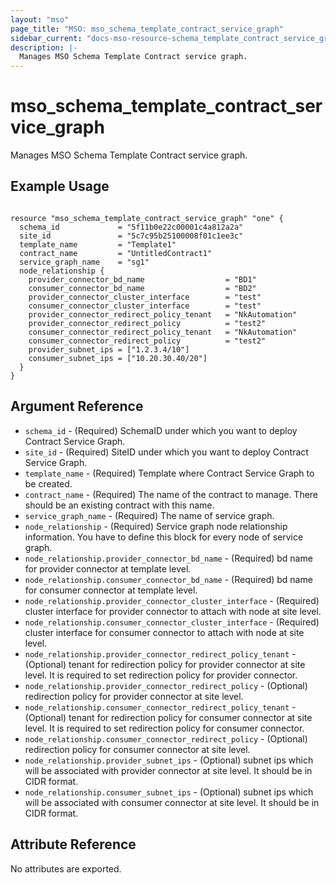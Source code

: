 ```yaml
---
layout: "mso"
page_title: "MSO: mso_schema_template_contract_service_graph"
sidebar_current: "docs-mso-resource-schema_template_contract_service_graph"
description: |-
  Manages MSO Schema Template Contract service graph.
---
```


# mso_schema_template_contract_service_graph #

Manages MSO Schema Template Contract service graph.

## Example Usage ##

```hcl

resource "mso_schema_template_contract_service_graph" "one" {
  schema_id             = "5f11b0e22c00001c4a812a2a"
  site_id               = "5c7c95b25100008f01c1ee3c"
  template_name         = "Template1"
  contract_name         = "UntitledContract1"
  service_graph_name    = "sg1"
  node_relationship {
    provider_connector_bd_name                  = "BD1"
    consumer_connector_bd_name                  = "BD2"
    provider_connector_cluster_interface        = "test"
    consumer_connector_cluster_interface        = "test"
    provider_connector_redirect_policy_tenant   = "NkAutomation"
    provider_connector_redirect_policy          = "test2"
    consumer_connector_redirect_policy_tenant   = "NkAutomation"
    consumer_connector_redirect_policy          = "test2"
    provider_subnet_ips = ["1.2.3.4/10"]
    consumer_subnet_ips = ["10.20.30.40/20"]
  }
}

```

## Argument Reference ##

* `schema_id` - (Required) SchemaID under which you want to deploy Contract Service Graph.
* `site_id` - (Required) SiteID under which you want to deploy Contract Service Graph.
* `template_name` - (Required) Template where Contract Service Graph to be created.
* `contract_name` - (Required) The name of the contract to manage. There should be an existing contract with this name.
* `service_graph_name` - (Required) The name of service graph.
* `node_relationship` - (Required) Service graph node relationship information. You have to define this block for every node of service graph.
* `node_relationship.provider_connector_bd_name` - (Required) bd name for provider connector at template level.
* `node_relationship.consumer_connector_bd_name` - (Required) bd name for consumer connector at template level.
* `node_relationship.provider_connector_cluster_interface` - (Required) cluster interface for provider connector to attach with node at site level. 
* `node_relationship.consumer_connector_cluster_interface` - (Required) cluster interface for consumer connector to attach with node at site level.
* `node_relationship.provider_connector_redirect_policy_tenant` - (Optional) tenant for redirection policy for provider connector at site level. It is required to set redirection policy for provider connector.
* `node_relationship.provider_connector_redirect_policy` - (Optional) redirection policy for provider connector at site level.
* `node_relationship.consumer_connector_redirect_policy_tenant` - (Optional) tenant for redirection policy for consumer connector at site level. It is required to set redirection policy for consumer connector.
* `node_relationship.consumer_connector_redirect_policy` - (Optional) redirection policy for consumer connector at site level.
* `node_relationship.provider_subnet_ips` - (Optional) subnet ips which will be associated with provider connector at site level. It should be in CIDR format.
* `node_relationship.consumer_subnet_ips` - (Optional) subnet ips which will be associated with consumer connector at site level. It should be in CIDR format.



## Attribute Reference ##

No attributes are exported.

